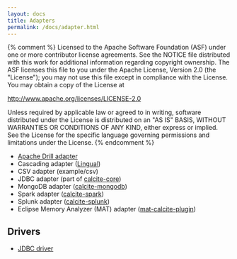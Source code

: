 ```yaml
---
layout: docs
title: Adapters
permalink: /docs/adapter.html
---
```

{% comment %}
Licensed to the Apache Software Foundation (ASF) under one or more
contributor license agreements.  See the NOTICE file distributed with
this work for additional information regarding copyright ownership.
The ASF licenses this file to you under the Apache License, Version 2.0
(the "License"); you may not use this file except in compliance with
the License.  You may obtain a copy of the License at

http://www.apache.org/licenses/LICENSE-2.0

Unless required by applicable law or agreed to in writing, software
distributed under the License is distributed on an "AS IS" BASIS,
WITHOUT WARRANTIES OR CONDITIONS OF ANY KIND, either express or implied.
See the License for the specific language governing permissions and
limitations under the License.
{% endcomment %}

* <a href="https://github.com/apache/incubator-drill">Apache Drill adapter</a>
* Cascading adapter (<a href="https://github.com/Cascading/lingual">Lingual</a>)
* CSV adapter (example/csv)
* JDBC adapter (part of <a href="/apidocs/org/apache/calcite/adapter/jdbc/package-summary.html">calcite-core</a>)
* MongoDB adapter (<a href="/apidocs/org/apache/calcite/adapter/mongodb/package-summary.html">calcite-mongodb</a>)
* Spark adapter (<a href="/apidocs/org/apache/calcite/adapter/spark/package-summary.html">calcite-spark</a>)
* Splunk adapter (<a href="/apidocs/org/apache/calcite/adapter/splunk/package-summary.html">calcite-splunk</a>)
* Eclipse Memory Analyzer (MAT) adapter (<a href="https://github.com/vlsi/mat-calcite-plugin">mat-calcite-plugin</a>)

## Drivers

* <a href="/apidocs/org/apache/calcite/jdbc/package-summary.html">JDBC driver</a>


